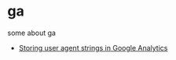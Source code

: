 ga
==

some about ga

* [Storing user agent strings in Google Analytics](http://techpad.co.uk/content.php?sid=243)
